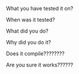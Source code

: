 What you have tested it on?

When was it tested?

What did you do?

Why did you do it?

Does it compile????????

Are you sure it works??????
